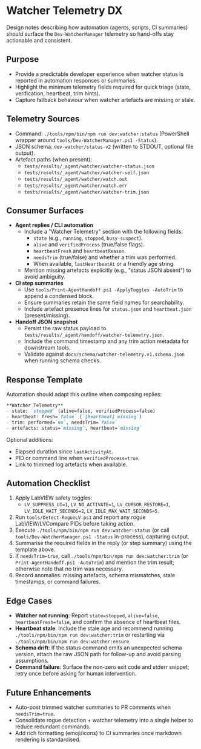 <!-- markdownlint-disable-next-line MD041 -->
# Watcher Telemetry DX

Design notes describing how automation (agents, scripts, CI summaries) should surface the
`Dev-WatcherManager` telemetry so hand-offs stay actionable and consistent.

## Purpose

- Provide a predictable developer experience when watcher status is reported in automation
  responses or summaries.
- Highlight the minimum telemetry fields required for quick triage (state, verification, heartbeat,
  trim hints).
- Capture fallback behaviour when watcher artefacts are missing or stale.

## Telemetry Sources

- Command: `./tools/npm/bin/npm run dev:watcher:status` (PowerShell wrapper around
  `tools/Dev-WatcherManager.ps1 -Status`).
- JSON schema: `dev-watcher/status-v2` (written to STDOUT, optional file output).
- Artefact paths (when present):
  - `tests/results/_agent/watcher/watcher-status.json`
  - `tests/results/_agent/watcher/watcher-self.json`
  - `tests/results/_agent/watcher/watch.out`
  - `tests/results/_agent/watcher/watch.err`
  - `tests/results/_agent/watcher/watcher-trim.json`

## Consumer Surfaces

- **Agent replies / CLI automation**
  - Include a "Watcher Telemetry" section with the following fields:
    - `state` (e.g., `running`, `stopped`, `busy-suspect`).
    - `alive` and `verifiedProcess` (true/false flags).
    - `heartbeatFresh` and `heartbeatReason`.
    - `needsTrim` (true/false) and whether a trim was performed.
    - When available, `lastHeartbeatAt` or a friendly age string.
  - Mention missing artefacts explicitly (e.g., "status JSON absent") to avoid ambiguity.
- **CI step summaries**
  - Use `tools/Print-AgentHandoff.ps1 -ApplyToggles -AutoTrim` to append a condensed block.
  - Ensure summaries retain the same field names for searchability.
  - Include artefact presence lines for `status.json` and `heartbeat.json` (present/missing).
- **Handoff JSON snapshot**
  - Persist the raw status payload to `tests/results/_agent/handoff/watcher-telemetry.json`.
  - Include the command timestamp and any trim action metadata for downstream tools.
  - Validate against `docs/schema/watcher-telemetry.v1.schema.json` when running schema checks.

## Response Template

Automation should adapt this outline when composing replies:

````markdown
**Watcher Telemetry**
- state: `stopped` (alive=false, verifiedProcess=false)
- heartbeat: fresh=`false` (`[heartbeat] missing`)
- trim: performed=`no`, needsTrim=`false`
- artefacts: status=`missing`, heartbeat=`missing`
````

Optional additions:

- Elapsed duration since `lastActivityAt`.
- PID or command line when `verifiedProcess=true`.
- Link to trimmed log artefacts when available.

## Automation Checklist

1. Apply LabVIEW safety toggles:
   - `LV_SUPPRESS_UI=1`, `LV_NO_ACTIVATE=1`, `LV_CURSOR_RESTORE=1`,
     `LV_IDLE_WAIT_SECONDS=2`, `LV_IDLE_MAX_WAIT_SECONDS=5`.
2. Run `tools/Detect-RogueLV.ps1` and report any rogue LabVIEW/LVCompare PIDs before taking
   action.
3. Execute `./tools/npm/bin/npm run dev:watcher:status` (or call `tools/Dev-WatcherManager.ps1 -Status` in-process), capturing output.
4. Summarise the required fields in the reply (or step summary) using the template above.
5. If `needsTrim=true`, call `./tools/npm/bin/npm run dev:watcher:trim` (or `Print-AgentHandoff.ps1 -AutoTrim`) and
   mention the trim result; otherwise note that no trim was necessary.
6. Record anomalies: missing artefacts, schema mismatches, stale timestamps, or command failures.

## Edge Cases

- **Watcher not running**: Report `state=stopped`, `alive=false`, `heartbeatFresh=false`, and confirm
  the absence of heartbeat files.
- **Heartbeat stale**: Include the stale age and recommend running `./tools/npm/bin/npm run dev:watcher:trim` or
  restarting via `./tools/npm/bin/npm run dev:watcher:ensure`.
- **Schema drift**: If the status command emits an unexpected schema version, attach the raw JSON
  path for follow-up and avoid parsing assumptions.
- **Command failure**: Surface the non-zero exit code and stderr snippet; retry once before asking
  for human intervention.

## Future Enhancements

- Auto-post trimmed watcher summaries to PR comments when `needsTrim=true`.
- Consolidate rogue detection + watcher telemetry into a single helper to reduce redundant
  commands.
- Add rich formatting (emoji/icons) to CI summaries once markdown rendering is standardised.

